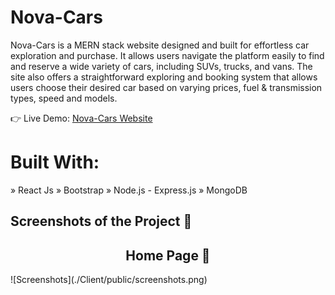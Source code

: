 # Nova-Cars

Nova-Cars is a MERN stack website designed and built for effortless car exploration and purchase. It allows users navigate the platform easily to find and reserve a wide variety of cars, including SUVs, trucks, and vans. The site also offers a straightforward exploring and booking system that allows users choose their desired car based on varying prices, fuel & transmission types, speed and models.

👉 Live Demo: [Nova-Cars Website](https://nova-cars.onrender.com)

# Built With:

» React Js
» Bootstrap
» Node.js - Express.js
» MongoDB

## Screenshots of the Project 📸
<h2 align="center">Home Page 🏡</h2>
![Screenshots](./Client/public/screenshots.png)
